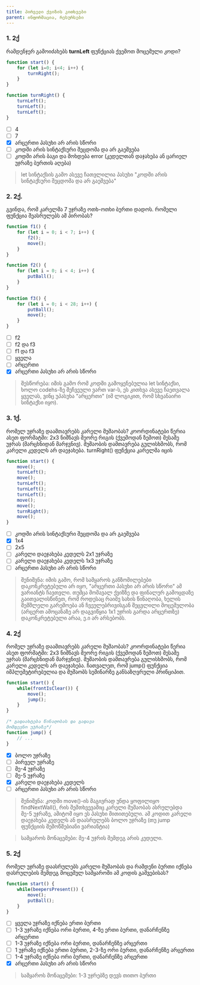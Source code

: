 ```yaml
---
title: პირველი ქვიზის კითხვები
parent: ინფორმაცია, რესურსები
---
```


### 1. 2ქ
რამდენჯერ გამოიძახებს **turnLeft** ფუნქციას ქვემოთ მოცემული კოდი?

```js
function start() {
	for (let i=0; i<4; i++) {
		turnRight();
	}
}

function turnRight() {
	turnLeft();
	turnLeft();
	turnLeft();
}
```

- [ ] 4
- [ ] 7
- [x] არცერთი პასუხი არ არის სწორი
- [ ] კოდში არის სინტაქსური შეცდომა და არ გაეშვება
- [ ] კოდში არის ბაგი და მოხდება error (კედელთან დაჯახება ან ცარიელ უჯრაზე ბურთის აღება)

> let სინტაქსის გამო ასევე ჩათვლილია პასუხი "კოდში არის სინტაქსური შეცდომა და არ გაეშვება"

### 2. 2ქ.
გვინდა, რომ კარელმა 7 უჯრაზე ოთხ-ოთხი ბურთი დადოს. რომელი ფუნქცია შეასრულებს ამ პირობას?

```js
function f1() {
	for (let i = 0; i < 7; i++) {
		f2();
		move();
	}
}

function f2() {
	for (let i = 0; i < 4; i++) {
		putBall();
	}
}

function f3() {
	for (let i = 0; i < 28; i++) {
		putBall();
		move();
	}
}
```

- [ ] f2
- [ ] f2 და f3
- [ ] f1 და f3
- [ ] ყველა
- [ ] არცერთი
- [x] არცერთი პასუხი არ არის სწორი

> შესწორება: იმის გამო რომ კოდში გამოყენებულია let სინტაქსი, ხოლო codehs-ზე შეჩვეული ვართ var-ს, ეს კითხვა ასევე ჩაეთვალა ყველას, ვინც უპასუხა "არცერთი" (იმ ლოგიკით, რომ სხვანაირი სინტაქსი იყო). 

### 3. 1ქ.
რომელ უჯრაზე დაამთავრებს კარელი მუშაობას? კოორდინატები წერია ასეთ ფორმატში: 2x3 ნიშნავს მეორე რიგის (ქვემოდან ზემოთ) მესამე უჯრას (მარცხნიდან მარჯვნივ). მუშაობის დამთავრება გულისხმობს, რომ კარელი კედელს არ დაეჯახება. turnRight() ფუნქცია კარელმა იცის

```js
function start() {
	move();
	turnLeft();
	move();
	turnLeft();
	turnLeft();
	turnLeft();
	move();
	move();
	turnRight();
	move();
}
```

- [ ] კოდში არის სინტაქსური შეცდომა და არ გაეშვება
- [x] 1x4
- [ ] 2x5
- [ ] კარელი დაეჯახება კედელს 2x1 უჯრაზე
- [ ] კარელი დაეჯახება კედელს 1x3 უჯრაზე
- [ ] არცერთი პასუხი არ არის სწორი

> შენიშვნა: იმის გამო, რომ სამყაროს განზომილებები დაკონკრეტებული არ იყო, "არცერთი პასუხი არ არის სწორი" ამ ვარიანტს ჩავთვლი. თუმცა მომავალ ქვიზზე და ფინალურ გამოცდაზე გაითვალისწინეთ, რომ როდესაც რაიმე სახის წინაღობა, ხელის შემშლელი გარემოება ან ჩვეულებრივისგან შეცვლილი მოცემულობა (არცერთ ამოცანაზე არ დაგვიწყია 1x1 უჯრის გარდა არცერთზე) დაკონკრეტებული არაა, ე.ი არ არსებობს. 


### 4. 2ქ
რომელ უჯრაზე დაამთავრებს კარელი მუშაობას? კოორდინატები წერია ასეთ ფორმატში: 2x3 ნიშნავს მეორე რიგის (ქვემოდან ზემოთ) მესამე უჯრას (მარცხნიდან მარჯვნივ). მუშაობის დამთავრება გულისხმობს, რომ კარელი კედელს არ დაეჯახება. ჩათვალეთ, რომ jump() ფუნქცია იმპლემეტირებულია და მუშაობს სემინარზე განსაზღვრული პრინციპით.


```js
function start() {
	while(frontIsClear()) {
		move();
		jump();
	}
}

/* გადაახტება წინაღობას და გადავა
მომდევნო უჯრაზე*/ 
function jump() {
	// ...
}
```

- [x] ბოლო უჯრაზე
- [ ] პირველ უჯრაზე
- [ ] მე-4 უჯრაზე
- [ ] მე-5 უჯრაზე
- [x] კარელი დაეჯახება კედელს
- [ ] არცერთი პასუხი არ არის სწორი

> შენიშვნა: კოდში move()-ის მაგივრად უნდა ყოფილიყო findNextWall(), რის შემთხვევაშიც კარელი მუშაობას ასრულებდა მე-5 უჯრაზე, ამიტომ იყო ეს პასუხი მითითებული. ამ კოდით კარელი დაეჯახება კედელს  ან დაასრულებს ბოლო უჯრაზე (თუ jump ფუნქციის შემოწმებიანი ვარიანტია)

> სამყაროს მონაცემები: მე-4 უჯრის შემდეგ არის კედელი.

### 5. 2ქ
რომელ უჯრაზე დაასრულებს კარელი მუშაობას და რამდენი ბურთი იქნება დასრულების შემდეგ მოცემულ სამყაროში ამ კოდის გაშვებისას?
```js
function start() {
	while(beepersPresent()) {
		move();
		putBall();
	}
}
```

- [ ] ყველა უჯრაზე იქნება ერთი ბურთი
- [ ] 1-3 უჯრაზე იქნება ორი ბურთი, 4-ზე ერთი ბურთი, დანარჩენზე არცერთი
- [ ] 1-3 უჯრაზე იქნება ორი ბურთი, დანარჩენზე არცერთი
- [ ] 1 უჯრაზე იქნება ერთი ბურთი, 2-3-ზე ორი ბურთი,  დანარჩენზე არცერთი
- [ ] 1-4 უჯრაზე იქნება ორი ბურთი, დანარჩენზე არცერთი
- [x] არცერთი პასუხი არ არის სწორი

> სამყაროს მონაცემები: 1-3 უჯრებზე დევს თითო ბურთი
